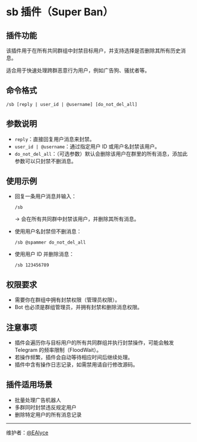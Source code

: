 # sb 插件（Super Ban）

## 插件功能

该插件用于在所有共同群组中封禁目标用户，并支持选择是否删除其所有历史消息。

适合用于快速处理跨群恶意行为用户，例如广告狗、骚扰者等。

## 命令格式

```
/sb [reply | user_id | @username] [do_not_del_all]
```

## 参数说明

- `reply`：直接回复用户消息来封禁。
- `user_id | @username`：通过指定用户 ID 或用户名封禁该用户。
- `do_not_del_all`：（可选参数）默认会删除该用户在群里的所有消息，添加此参数可以只封禁不删消息。

## 使用示例

- 回复一条用户消息并输入：

  ```
  /sb
  ```
  → 会在所有共同群中封禁该用户，并删除其所有消息。

- 使用用户名封禁但不删消息：

  ```
  /sb @spammer do_not_del_all
  ```

- 使用用户 ID 并删除消息：

  ```
  /sb 123456789
  ```

## 权限要求

- 需要你在群组中拥有封禁权限（管理员权限）。
- Bot 也必须是群组管理员，并拥有封禁和删除消息权限。

## 注意事项

- 插件会遍历你与目标用户的所有共同群组并执行封禁操作，可能会触发 Telegram 的频率限制（FloodWait）。
- 若操作频繁，插件会自动等待相应时间后继续处理。
- 插件中含有操作日志记录，如需禁用请自行修改源码。

## 插件适用场景

- 批量处理广告机器人
- 多群同时封禁违反规定用户
- 删除特定用户的所有消息记录

---

维护者：[@EAlyce](https://github.com/EAlyce)
